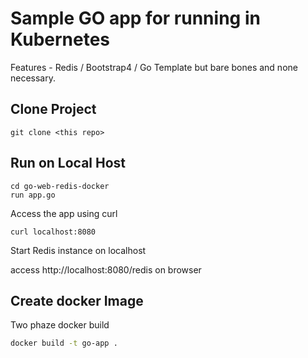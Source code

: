 # Sample GO app for running in Kubernetes

Features - Redis / Bootstrap4 / Go Template but bare bones and none necessary.

## Clone Project

```
git clone <this repo>
```

## Run on Local Host

```
cd go-web-redis-docker
run app.go
```

Access the app using curl

```
curl localhost:8080
```

Start Redis instance on localhost

access http://localhost:8080/redis on browser

## Create docker Image

Two phaze docker build

```sh
docker build -t go-app .
```
